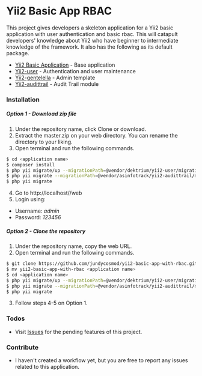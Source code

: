 # Yii2 Basic App RBAC

This project gives developers a skeleton application for a Yii2 basic application with user authentication and basic rbac. This will catapult developers' knowledge about Yii2 who have beginner to intermediate knowledge of the framework. It also has the following as its default package.

  - [Yii2 Basic Application](https://github.com/yiisoft/yii2) - Base application
  - [Yii2-user](https://github.com/dektrium/yii2-user) - Authentication and user maintenance
  - [Yii2-gentelella](https://github.com/yiister/yii2-gentelella) - Admin template
  - [Yii2-audittrail](https://github.com/ximplexsoft/yii2-audittrail) - Audit Trail module
### Installation
##### Option 1 - Download zip file
1. Under the repository name, click Clone or download.
2. Extract the master.zip on your web directory. You can rename the directory to your liking.
3. Open terminal and run the following commands.
```sh
$ cd <application name>
$ composer install
$ php yii migrate/up --migrationPath=@vendor/dektrium/yii2-user/migrations
$ php yii migrate --migrationPath=@vendor/asinfotrack/yii2-audittrail/migrations
$ php yii migrate
```
4. Go to http://localhost/<application name>/web
5. Login using:
 * Username: *admin*
 * Password: *123456*
##### Option 2 - Clone the repository
1. Under the repository name, copy the web URL.
2. Open terminal and run the following commands.
```sh
$ git clone https://github.com/jundycosmod/yii2-basic-app-with-rbac.git
$ mv yii2-basic-app-with-rbac <application name>
$ cd <application name>
$ php yii migrate/up --migrationPath=@vendor/dektrium/yii2-user/migrations
$ php yii migrate --migrationPath=@vendor/asinfotrack/yii2-audittrail/migrations
$ php yii migrate
```
3. Follow steps 4-5 on Option 1.

### Todos

 - Visit [Issues](https://github.com/jundycosmod/yii2-basic-app-with-rbac/issues) for the pending features of this project.
### Contribute
- I haven't created a workflow yet, but you are free to report any issues related to this application.
 
